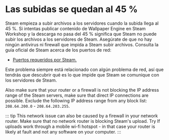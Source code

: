 # Las subidas se quedan al 45 %

Steam empieza a subir archivos a los servidores cuando la subida llega al 45 %. Si intentas publicar contenido de Wallpaper Engine en Steam Workshop y la descarga no pasa del 45 % significa que Steam no puede subir los archivos a los servidores de Steam. Asegúrate de que no hay ningún antivirus ni firewall que impida a Steam subir archivos. Consulta la guía oficial de Steam acerca de los puertos de red:

* [Puertos requeridos por Steam.](https://support.steampowered.com/kb_article.php?ref=8571-GLVN-8711)

Este problema siempre está relacionado con algún problema de red, así que tendrás que descubrir qué es lo que impide que Steam se comunique con los servidores de Steam.

Also make sure that your router or a firewall is not blocking the IP address range of the Steam servers, make sure that direct IP connections are possible. Exclude the following IP address range from any block list: `208.64.200.0` - `208.64.203.255`.

::: tip
This network issue can also be caused by a firewall in your network router. Make sure that no network router is blocking Steam's upload. Try If  uploads work through a mobile wi-fi hotspot - in that case your router is likely at fault and not any software on your computer.
:::